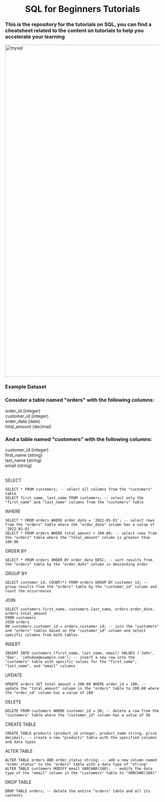 <h1 align="center"> SQL for Beginners Tutorials </h1> 
<h3> This is the repository for the tutorials on SQL, you can find a cheatsheet related to the content on tutorials to help you accelerate your learning </h3>
<p align="left">
  <a href="https://www.youtube.com/watch?v=3-dDTMiZ4SI&list=PLuxrVWOO03T1IC-TlJQTjwEO8yHzqtMqn&index=1" target="_blank" rel="noreferrer">
    <img src="https://github.com/ibritics/SQL-Beginners/assets/90762709/53eb217b-1ba8-4f24-b416-385ca1205027" alt="mysql" width="1080">
  </a>
</p>

<h3> <b>Example Dataset</b> </h3>
<h3> Consider a table named <b>"orders"</b> with the following columns:  </h3> 
order_id (integer) <br>
customer_id (integer)  <br> 
order_date (date)  <br>
total_amount (decimal)  <br>
<h3>And a table named <b>"customers"</b> with the following columns: </h3>
customer_id (integer)  <br>
first_name (string)  <br>
last_name (string)  <br>
email (string)  <br><br>

SELECT

```
SELECT * FROM customers; -- select all columns from the "customers" table 
SELECT first_name, last_name FROM customers; -- select only the "first_name" and "last_name" columns from the "customers" table 
```
WHERE
``` 
SELECT * FROM orders WHERE order_date = '2022-01-01'; -- select rows from the "orders" table where the "order_date" column has a value of '2022-01-01' 
SELECT * FROM orders WHERE total_amount > 100.00; -- select rows from the "orders" table where the "total_amount" column is greater than 100.00 
```
ORDER BY 
```
SELECT * FROM orders ORDER BY order_date DESC; -- sort results from the "orders" table by the "order_date" column in descending order
```
GROUP BY
```
SELECT customer_id, COUNT(*) FROM orders GROUP BY customer_id; -- group results from the "orders" table by the "customer_id" column and count the occurrences 
```
JOIN
```
SELECT customers.first_name, customers.last_name, orders.order_date, orders.total_amount 
FROM customers 
JOIN orders 
ON customers.customer_id = orders.customer_id; -- join the "customers" and "orders" tables based on the "customer_id" column and select specific columns from both tables 
```
INSERT
```
INSERT INTO customers (first_name, last_name, email) VALUES ('John', 'Doe', 'johndoe@example.com'); -- insert a new row into the "customers" table with specific values for the "first_name", "last_name", and "email" columns
```
UPDATE 
```
UPDATE orders SET total_amount = 200.00 WHERE order_id = 100; -- update the "total_amount" column in the "orders" table to 200.00 where the "order_id" column has a value of 100
```
DELETE 
```
DELETE FROM customers WHERE customer_id = 50; -- delete a row from the "customers" table where the "customer_id" column has a value of 50 
```
CREATE TABLE 
```
CREATE TABLE products (product_id integer, product_name string, price decimal); -- create a new "products" table with the specified columns and data types
```
ALTER TABLE 
```
ALTER TABLE orders ADD order_status string; -- add a new column named "order_status" to the "orders" table with a data type of "string" 
ALTER TABLE customers MODIFY email VARCHAR(100); -- modify the data type of the "email" column in the "customers" table to "VARCHAR(100)"
```
DROP TABLE 
```
DROP TABLE orders; -- delete the entire "orders" table and all its contents
```
